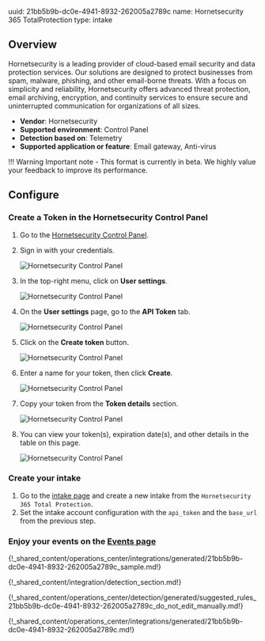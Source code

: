 uuid: 21bb5b9b-dc0e-4941-8932-262005a2789c
name: Hornetsecurity 365 TotalProtection
type: intake

## Overview

Hornetsecurity is a leading provider of cloud-based email security and data protection services. Our solutions are designed to protect businesses from spam, malware, phishing, and other email-borne threats. With a focus on simplicity and reliability, Hornetsecurity offers advanced threat protection, email archiving, encryption, and continuity services to ensure secure and uninterrupted communication for organizations of all sizes.

- **Vendor**: Hornetsecurity
- **Supported environment**: Control Panel
- **Detection based on**: Telemetry
- **Supported application or feature**: Email gateway, Anti-virus

!!! Warning
    Important note - This format is currently in beta. We highly value your feedback to improve its performance.


## Configure

### Create a Token in the Hornetsecurity Control Panel

1.	Go to the [Hornetsecurity Control Panel](https://cp.hornetsecurity.com/).
2.	Sign in with your credentials.

    ![Hornetsecurity Control Panel](/assets/integration/email/hornetsecurity/Step1_login.png)

3.	In the top-right menu, click on **User settings**.

    ![Hornetsecurity Control Panel](/assets/integration/email/hornetsecurity/Step3_usersettings_link.png)

4.	On the **User settings** page, go to the **API Token** tab.

    ![Hornetsecurity Control Panel](/assets/integration/email/hornetsecurity/Step4_usersettings_apitoken.png)

5.	Click on the **Create token** button.

    ![Hornetsecurity Control Panel](/assets/integration/email/hornetsecurity/Step5_createtoken.png)

6.	Enter a name for your token, then click **Create**.

    ![Hornetsecurity Control Panel](/assets/integration/email/hornetsecurity/Step6_tokenname.png)

7.	Copy your token from the **Token details** section.

    ![Hornetsecurity Control Panel](/assets/integration/email/hornetsecurity/Step7_gettoken.png)

8.	You can view your token(s), expiration date(s), and other details in the table on this page.

    ![Hornetsecurity Control Panel](/assets/integration/email/hornetsecurity/Step8_tokeninfo.png)



### Create your intake

1. Go to the [intake page](https://app.sekoia.io/operations/intakes) and create a new intake from the `Hornetsecurity 365 Total Protection`.
2. Set the intake account configuration with the `api_token` and the `base_url` from the previous step.

### Enjoy your events on the [Events page](https://app.sekoia.io/operations/events)

{!_shared_content/operations_center/integrations/generated/21bb5b9b-dc0e-4941-8932-262005a2789c_sample.md!}

{!_shared_content/integration/detection_section.md!}

{!_shared_content/operations_center/detection/generated/suggested_rules_21bb5b9b-dc0e-4941-8932-262005a2789c_do_not_edit_manually.md!}

{!_shared_content/operations_center/integrations/generated/21bb5b9b-dc0e-4941-8932-262005a2789c.md!}
